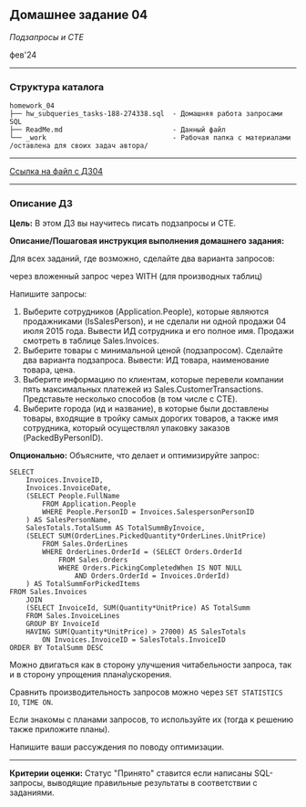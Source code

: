 ## Домашнее задание 04
*Подзапросы и CTE*

фев'24
<hr>

### Структура каталога

```
homework_04
├── hw_subqueries_tasks-188-274338.sql  - Домашняя работа запросами SQL
├── ReadMe.md                           - Данный файл
└── _work                               - Рабочая папка с материалами /оставлена для своих задач автора/

```

<hr>

[Ссылка на файл с ДЗ04](../homework_04/hw_subqueries_tasks-188-274338.sql)
<hr>

### Описание ДЗ

**Цель:**
В этом ДЗ вы научитесь писать подзапросы и CTE.

**Описание/Пошаговая инструкция выполнения домашнего задания:**

Для всех заданий, где возможно, сделайте два варианта запросов:

через вложенный запрос
через WITH (для производных таблиц)

Напишите запросы:
1. Выберите сотрудников (Application.People), которые являются продажниками (IsSalesPerson), и не сделали ни одной продажи 04 июля 2015 года. Вывести ИД сотрудника и его полное имя. Продажи смотреть в таблице Sales.Invoices.
2. Выберите товары с минимальной ценой (подзапросом). Сделайте два варианта подзапроса. Вывести: ИД товара, наименование товара, цена.
3. Выберите информацию по клиентам, которые перевели компании пять максимальных платежей из Sales.CustomerTransactions. Представьте несколько способов (в том числе с CTE).
4. Выберите города (ид и название), в которые были доставлены товары, входящие в тройку самых дорогих товаров, а также имя сотрудника, который осуществлял упаковку заказов (PackedByPersonID).

**Опционально:**
Объясните, что делает и оптимизируйте запрос:
```sqlite-sql
SELECT 
	Invoices.InvoiceID, 
	Invoices.InvoiceDate,
	(SELECT People.FullName
		FROM Application.People
		WHERE People.PersonID = Invoices.SalespersonPersonID
	) AS SalesPersonName,
	SalesTotals.TotalSumm AS TotalSummByInvoice, 
	(SELECT SUM(OrderLines.PickedQuantity*OrderLines.UnitPrice)
		FROM Sales.OrderLines
		WHERE OrderLines.OrderId = (SELECT Orders.OrderId 
			FROM Sales.Orders
			WHERE Orders.PickingCompletedWhen IS NOT NULL	
				AND Orders.OrderId = Invoices.OrderId)	
	) AS TotalSummForPickedItems
FROM Sales.Invoices 
	JOIN
	(SELECT InvoiceId, SUM(Quantity*UnitPrice) AS TotalSumm
	FROM Sales.InvoiceLines
	GROUP BY InvoiceId
	HAVING SUM(Quantity*UnitPrice) > 27000) AS SalesTotals
		ON Invoices.InvoiceID = SalesTotals.InvoiceID
ORDER BY TotalSumm DESC
```

Можно двигаться как в сторону улучшения читабельности запроса, так и в сторону упрощения плана\ускорения.

Сравнить производительность запросов можно через ```SET STATISTICS IO```, ```TIME ON```.

Если знакомы с планами запросов, то используйте их (тогда к решению также приложите планы).

Напишите ваши рассуждения по поводу оптимизации.
<hr>

**Критерии оценки:** Статус "Принято" ставится если написаны SQL-запросы, выводящие правильные результаты в соответствии с заданиями.